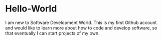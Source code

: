 # Hello-World
I am new to Software Development World. This is my first Github account and would like to learn more about how to code and develop software, so that eventually I can start projects of my own.
